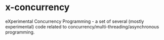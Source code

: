 # x-concurrency
eXperimental Concurrency Programming - a set of several (mostly experimental) code related to concurrency/multi-threading/asynchronous programming.
